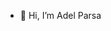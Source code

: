 - 👋 Hi, I’m Adel Parsa
<!---
parsadoc/parsadoc is a ✨ special ✨ repository because its `README.md` (this file) appears on your GitHub profile.
You can click the Preview link to take a look at your changes.
--->
